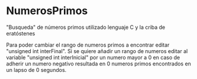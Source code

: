 # NumerosPrimos
"Busqueda" de números primos utilizado lenguaje C y la criba de eratóstenes

Para poder cambiar el rango de numeros primos a encontrar editar "unsigned int interFinal".
Si se quiere añadir un rango de numeros editar al variable "unsigned int interInicial" por un numero mayor a 0 en caso de adherir un numero negativo resultada en 0 numeros primos encontrados en un lapso de 0 segundos.
